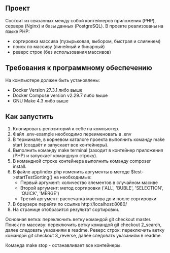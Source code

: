 ## Проект
Состоит из связанных между собой контейнеров приложения (PHP), сервера (Nginx) и базы данных (PostgreSQL).
В проекте реализованы на языке PHP:
- сортировка массива (пузырьковая, выбором, быстрая и слиянием)
- поиск по массиву (линейный и бинарный)
- реверс строк (без использования массивов)

## Требования к программному обеспечению
На компьютере должен быть установлены:
- Docker Version 27.3.1 либо выше
- Docker Compose version v2.29.7 либо выше
- GNU Make 4.3 либо выше  

## Как запустить
1) Клонировать репозиторий к себе на компьютер.
2) Файл .env-example необходимо переименовать в .env
3) В терминале, в корневом каталоге проекта выполнить команду make start (создаёт и запускает все контейнеры).
4) Выполнить команду make terminal (заходит в контейнер приложения (PHP) и запускает командную строку).
5) В командной строке контейнера выполнить команду composer install.
6) В файле app/index.php изменить аргументы в методе $test->startTestSorting() на необходимые:
   - Первый аргумент: количество элементов в случайном масиве
   - Второй аргумент: метод сортировки ('ALL', 'BUBLE', 'SELECTION', 'QUICK', 'MERGE')
   - Третий аргумент: распечатка массива до и после сортировки
7) В браузере перейти по ссылке http://localhost:8080/ 
8) На странице отобразится результат сортировки.

Основная ветка: переключить ветку командой git checkout master.
Поиск по массиву: переключить ветку командой git checkout 2_search, далее следовать указаниям в readme.
Реверс строк: переключить ветку командой git checkout 3_reverse, далее следовать указаниям в readme.

Команда make stop - останавливает все контейнеры.